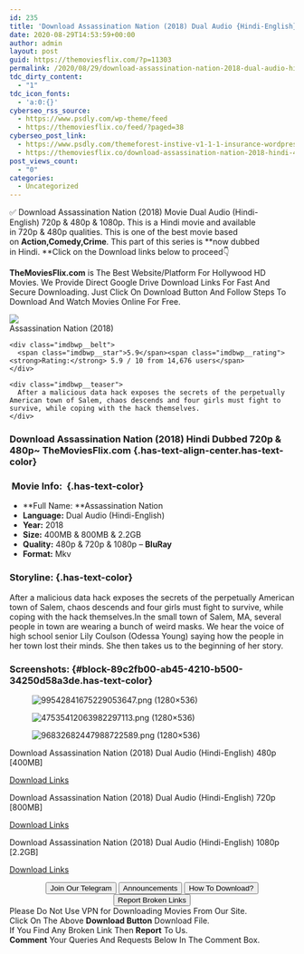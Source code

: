 ```yaml
---
id: 235
title: 'Download Assassination Nation (2018) Dual Audio {Hindi-English} 480p [400MB] || 720p [800MB] || 1080p [2.2GB]'
date: 2020-08-29T14:53:59+00:00
author: admin
layout: post
guid: https://themoviesflix.com/?p=11303
permalink: /2020/08/29/download-assassination-nation-2018-dual-audio-hindi-english-480p-400mb-720p-800mb-1080p-2-2gb-2/
tdc_dirty_content:
  - "1"
tdc_icon_fonts:
  - 'a:0:{}'
cyberseo_rss_source:
  - https://www.psdly.com/wp-theme/feed
  - https://themoviesflix.co/feed/?paged=38
cyberseo_post_link:
  - https://www.psdly.com/themeforest-instive-v1-1-1-insurance-wordpress-theme-24690633
  - https://themoviesflix.co/download-assassination-nation-2018-hindi-480p-720p-1080p/
post_views_count:
  - "0"
categories:
  - Uncategorized
---
```

✅ Download Assassination Nation (2018)&nbsp;Movie&nbsp;Dual Audio (Hindi-English)&nbsp;720p&nbsp;&&nbsp;480p&nbsp;& 1080p. This is a Hindi movie and available in&nbsp;720p&nbsp;&&nbsp;480p&nbsp;qualities. This is one of the best movie based on&nbsp;**Action,Comedy,Crime**. This part of this series is&nbsp;**now dubbed in&nbsp;Hindi.&nbsp;**Click on the Download links below to proceed👇

**TheMoviesFlix.com**&nbsp;is The Best Website/Platform For Hollywood HD Movies. We Provide Direct Google Drive Download Links For Fast And Secure Downloading. Just Click On Download Button And Follow Steps To Download And Watch Movies Online For Free.

<div class="imdbwp imdbwp--movie dark">
  <div class="imdbwp__thumb">
    <a class="imdbwp__link" target="_blank" title="Assassination Nation" href="https://www.imdb.com/title/tt6205872/" rel="nofollow noopener noreferrer"><img class="imdbwp__img" src="https://m.media-amazon.com/images/M/MV5BMjA5NTIwNDc3Ml5BMl5BanBnXkFtZTgwOTExNDM5NTM@._V1_SX300.jpg" /></a>
  </div>
  
  <div class="imdbwp__content">
    <div class="imdbwp__header">
      <span class="imdbwp__title">Assassination Nation</span> (2018)
    </div>
    
    <div class="imdbwp__belt">
      <span class="imdbwp__star">5.9</span><span class="imdbwp__rating"><strong>Rating:</strong> 5.9 / 10 from 14,676 users</span>
    </div>
    
    <div class="imdbwp__teaser">
      After a malicious data hack exposes the secrets of the perpetually American town of Salem, chaos descends and four girls must fight to survive, while coping with the hack themselves.
    </div>
  </div>
</div>

### Download Assassination Nation (2018) Hindi Dubbed 720p & 480p~ TheMoviesFlix.com {.has-text-align-center.has-text-color}

### &nbsp;Movie Info:&nbsp; {.has-text-color}

  * **Full Name:&nbsp;**Assassination Nation
  * **Language:**&nbsp;Dual Audio (Hindi-English)
  * **Year:** 2018
  * **Size:**&nbsp;400MB & 800MB & 2.2GB
  * **Quality:**&nbsp;480p & 720p & 1080p –&nbsp;**BluRay**
  * **Format:**&nbsp;Mkv

### Storyline: {.has-text-color}

After a malicious data hack exposes the secrets of the perpetually American town of Salem, chaos descends and four girls must fight to survive, while coping with the hack themselves.In the small town of Salem, MA, several people in town are wearing a bunch of weird masks. We hear the voice of high school senior Lily Coulson (Odessa Young) saying how the people in her town lost their minds. She then takes us to the beginning of her story.

### Screenshots: {#block-89c2fb00-ab45-4210-b500-34250d58a3de.has-text-color}

<div class="wp-block-image">
  <figure class="aligncenter"><img src="https://imagecurl.com/images/99542841675229053647.png" alt="99542841675229053647.png (1280×536)" /></figure>
</div>

<div class="wp-block-image">
  <figure class="aligncenter"><img src="https://imagecurl.com/images/47535412063982297113.png" alt="47535412063982297113.png (1280×536)" /></figure>
</div>

<div class="wp-block-image">
  <figure class="aligncenter"><img src="https://imagecurl.com/images/96832682447988722589.png" alt="96832682447988722589.png (1280×536)" /></figure>
</div>

<p class="has-text-align-center has-text-color has-medium-font-size">
  Download Assassination Nation (2018) Dual Audio (Hindi-English) 480p [400MB]
</p>

<span class="mb-center maxbutton-3-center"><span class="maxbutton-3-container mb-container"><a class="maxbutton-3 maxbutton maxbutton-post-button" target="_blank" rel="nofollow noopener noreferrer" href="https://coinquint.com/a7682/"><span class="mb-text">Download Links</span></a></span></span>

<p class="has-text-align-center has-text-color has-medium-font-size">
  Download Assassination Nation (2018) Dual Audio (Hindi-English) 720p [800MB]
</p>

<span class="mb-center maxbutton-3-center"><span class="maxbutton-3-container mb-container"><a class="maxbutton-3 maxbutton maxbutton-post-button" target="_blank" rel="nofollow noopener noreferrer" href="https://coinquint.com/a7684/"><span class="mb-text">Download Links</span></a></span></span>

<p class="has-text-align-center has-text-color has-medium-font-size">
  Download Assassination Nation (2018) Dual Audio (Hindi-English) 1080p [2.2GB]
</p>

<span class="mb-center maxbutton-3-center"><span class="maxbutton-3-container mb-container"><a class="maxbutton-3 maxbutton maxbutton-post-button" target="_blank" rel="nofollow noopener noreferrer" href="https://coinquint.com/a7686/"><span class="mb-text">Download Links</span></a></span></span>

<center>
</center>

<center>
  <a href="https://t.me/themoviesflixcom" target="_blank" data-wpel-link="external" rel="nofollow external noopener noreferrer"><button class="button button5">Join Our Telegram</button></a> <a href="https://themoviesflix.co/download-assassination-nation-2018-hindi-480p-720p-1080p/#" target="_blank" data-wpel-link="external" rel="nofollow external noopener noreferrer"><button class="button button5">Announcements</button></a> <a href="https://themoviesflix.com/how-to-download/" target="_blank" data-wpel-link="external" rel="nofollow external noopener noreferrer"><button class="button button5">How To Download?</button></a> <a href="https://themoviesflix.co/download-assassination-nation-2018-hindi-480p-720p-1080p/#" target="_blank" data-wpel-link="external" rel="nofollow external noopener noreferrer"><button class="button button5">Report Broken Links</button></a>
</center>

<div class="alert alert-danger">
  Please Do Not Use VPN for Downloading Movies From Our Site.
</div>

<div class="alert alert-success">
  Click On The Above <strong>Download Button</strong> Download File.
</div>

<div class="alert alert-warning">
  If You Find Any Broken Link Then <strong>Report</strong> To Us.
</div>

<div class="alert alert-info">
  <strong>Comment</strong> Your Queries And Requests Below In The Comment Box.
</div>
